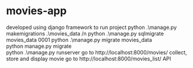 # movies-app
developed using django framework
to run project
python .\manage.py makemigrations .\movies_data  /n
python .\manage.py sqlmigrate movies_data 0001
python .\manage.py migrate movies_data   
python manage.py migrate   
python .\manage.py runserver
go to http://localhost:8000/movies/ collect, store and display movie
go to http://localhost:8000/movies_list/ API
